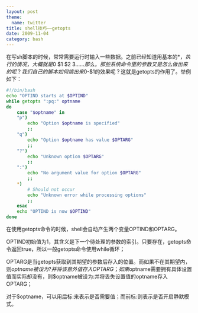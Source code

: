 ```yaml
---
layout: post
theme:
  name: twitter
title: shell技巧——getopts
date: 2009-11-04
category: bash
---
```


在写sh脚本的时候，常常需要运行时输入一些数据。之前已经知道用基本的$*，执行的情况，大概就是$0 $1 $2 $3……
那么，那些系统命令里的参数又是怎么做出来的呢？我们自己的脚本如何搞出来$0-$1的效果呢？这就是getopts的作用了。举例如下：
```bash
#!/bin/bash
echo "OPTIND starts at $OPTIND"
while getopts ":pq:" optname
do
    case "$optname" in
    "p")
        echo "Option $optname is specified"
        ;;
    "q")
        echo "Option $optname has value $OPTARG"
        ;;
    "?")
        echo "Unknown option $OPTARG"
        ;;
    ":")
        echo "No argument value for option $OPTARG"
        ;;
    *)
        # Should not occur
        echo "Unknown error while processing options"
        ;;
    esac
    echo "OPTIND is now $OPTIND"
done
```
在使用getopts命令的时候，shell会自动产生两个变量OPTIND和OPTARG。

OPTIND初始值为1，其含义是下一个待处理的参数的索引。只要存在，getopts命令返回true，所以一般getopts命令使用while循环；

OPTARG是当getopts获取到其期望的参数后存入的位置。而如果不在其期望内，则$optname被设为?并将该意外值存入OPTARG；如果$optname需要拥有具体设置值而实际却没有，则$optname被设为:并将丢失设置值的optname存入OPTARG；

对于$optname，可以用后标:来表示是否需要值；而前标:则表示是否开启静默模式。


